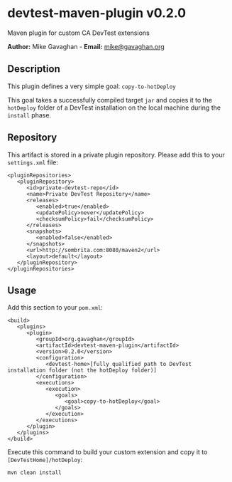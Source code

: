# devtest-maven-plugin  v0.2.0
Maven plugin for custom CA DevTest extensions

**Author:** Mike Gavaghan - **Email:** mike@gavaghan.org

## Description ##
This plugin defines a very simple goal: `copy-to-hotDeploy`

This goal takes a successfully compiled target `jar` and copies it to the `hotDeploy` folder of a DevTest installation on the local machine during the `install` phase.

## Repository ##
This artifact is stored in a private plugin repository.  Please add this to your `settings.xml` file:

    <pluginRepositories>
       <pluginRepository>
          <id>private-devtest-repo</id>
          <name>Private DevTest Repository</name>
          <releases>
             <enabled>true</enabled>
             <updatePolicy>never</updatePolicy>
             <checksumPolicy>fail</checksumPolicy>
          </releases>
          <snapshots>
             <enabled>false</enabled>
          </snapshots>
          <url>http://sombrita.com:8080/maven2</url>
          <layout>default</layout>
       </pluginRepository>
    </pluginRepositories>


## Usage ##
Add this section to your `pom.xml`:

    <build>
       <plugins>
          <plugin>
             <groupId>org.gavaghan</groupId>
             <artifactId>devtest-maven-plugin</artifactId>
             <version>0.2.0</version>
             <configuration>
                <devtest-home>[fully qualified path to DevTest installation folder (not the hotDeploy folder)]
             </configuration>
             <executions>
                <execution>
                   <goals>
                      <goal>copy-to-hotDeploy</goal>
                   </goals>
                </execution>
             </executions>
          </plugin>
       </plugins>
    </build>
    
Execute this command to build your custom extension and copy it to `[DevTestHome]/hotDeploy`:


    mvn clean install

